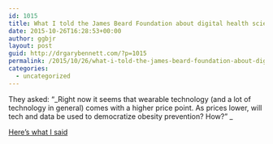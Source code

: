 ```yaml
---
id: 1015
title: What I told the James Beard Foundation about digital health science
date: 2015-10-26T16:28:53+00:00
author: ggbjr
layout: post
guid: http://drgarybennett.com/?p=1015
permalink: /2015/10/26/what-i-told-the-james-beard-foundation-about-digital-health-science/
categories:
  - uncategorized
---
```

They asked: &#8220;_Right now it seems that wearable technology (and a lot of technology in general) comes with a higher price point. As prices lower, will tech and data be used to democratize obesity prevention? How?&#8221; _

[Here&#8217;s what I said](http://www.jamesbeard.org/blog/qa-2015-jbf-food-conference-speaker-gary-g-bennett-professor-psychology-and-neuroscience-duke)